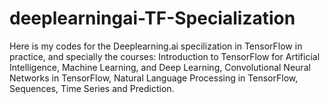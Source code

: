 # deeplearningai-TF-Specialization
Here is my codes for the Deeplearning.ai specilization in TensorFlow in practice, and specially the courses: Introduction to TensorFlow for Artificial Intelligence, Machine Learning, and Deep Learning, Convolutional Neural Networks in TensorFlow, Natural Language Processing in TensorFlow, Sequences, Time Series and Prediction.
